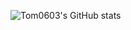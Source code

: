 ![Tom0603's GitHub stats](https://github-readme-stats.vercel.app/api?username=Tom0603&show=reviews,discussions_started,discussions_answered,prs_merged,prs_merged_percentage)
